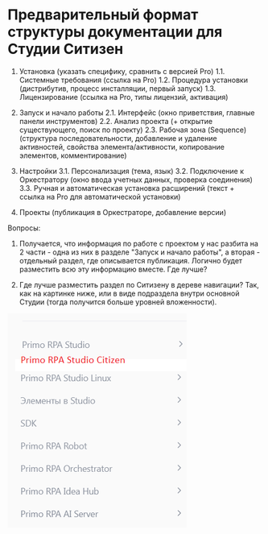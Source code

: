 # Предварительный формат структуры документации для Студии Ситизен

1. Установка (указать специфику, сравнить с версией Pro)
    1.1. Системные требования (ссылка на Pro)
    1.2. Процедура установки (дистрибутив, процесс инсталляции, первый запуск)
    1.3. Лицензирование (ссылка на Pro, типы лицензий, активация) 

2. Запуск и начало работы
    2.1. Интерфейс (окно приветствия, главные панели инструментов)
    2.2. Анализ проекта (+ открытие существующего, поиск по проекту)
    2.3. Рабочая зона (Sequence) (структура последовательности, добавление и удаление активностей, свойства элемента/активности, копирование элементов, комментирование)

3. Настройки 
    3.1. Персонализация (тема, язык)
    3.2. Подключение к Оркестратору (окно ввода учетных данных, проверка соединения)
    3.3. Ручная и автоматическая установка расширений (текст + ссылка на Pro для автоматической установки)

4. Проекты (публикация в Оркестраторе, добавление версии)


Вопросы:

1) Получается, что информация по работе с проектом у нас разбита на 2 части - одна из них в разделе "Запуск и начало работы", а вторая - отдельный раздел, где описывается публикация. 
Логично будет разместить всю эту информацию вместе. Где лучше?

2) Где лучше разместить раздел по Ситизену в дереве навигации? Так, как на картинке ниже, или в виде подраздела внутри основной Студии (тогда получится больше уровней вложенности).

![alt](../citizen-windows/resources/Citizen_Location.png)



